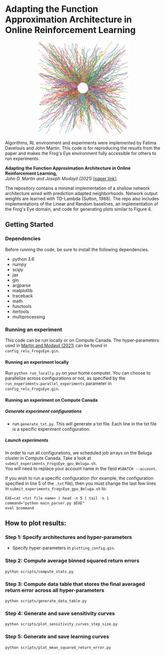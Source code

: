 # Adapting the Function Approximation Architecture in Online Reinforcement Learning 

<p align="center">
  <img src="Frog_Eye_img.png" alt="The Frog's Eye data distribution."/>
</p>

Algorithms, RL environment and experiments were implemented by Fatima Davelouis and John Martin. This code is for reproducing the results from the paper and makes the Frog's Eye environment fully accessible for others to run experiments.

**Adapting the Function Approximation Architecture
in Online Reinforcement Learning,**<br />
*John D. Martin and Joseph Modayil (2021)* [[paper link](https://arxiv.org/pdf/2106.09776.pdf)].

The repository contains a minimal implementation of a shallow network architecture wired with prediction adapted neighborhoods.
Network output weights are learned with TD-Lambda (Sutton, 1988).
The repo also includes implementations of the Linear and Random baselines, an implementation of the Frog's Eye domain, and code for generating plots similar to Figure 4. 

## Getting Started
### Dependencies 
Before running the code, be sure to install the following dependencies. 

- python 3.6
- numpy
- scipy<br />
- jax
- gin
- argparse
- matplotlib
- traceback
- math
- functools<br />
- itertools
- multiprocessing

### Running an experiment
This code can be run locally or on Compute Canada.
The hyper-parameters used in [Martin and Modayil (2021)](https://arxiv.org/pdf/2106.09776.pdf) can be found in `config_relu_FrogsEye.gin`. 

#### Running an experiment locally
Run `python run_locally.py` on your home computer. 
You can choose to parallelize across configurations or not,
as specified by the `run_experiments.parallel_experiments` parameter in `config_relu_FrogsEye.gin`.


#### Running an experiment on Compute Canada
##### Generate experiment configurations
- run `generate_txt.py`. This will generate a txt file. Each line in the txt file is a specific experiment configuration.

##### Launch experiments
In order to run all configurations, we scheduled job arrays on the Beluga cluster in Compute Canada.
Take a look at `submit_experiments_FrogsEye_gpu_Beluga.sh`.<br />
You will need to replace your account name in the field `#SBATCH --account`.<br />

If you wish to run a specific configuration (for example, the configuration specified in line 5 of the `.txt` file), 
then you must change the last few lines in `submit_experiments_FrogsEye_gpu_Beluga.sh` to:
```shell
EXE=cat <txt file name> | head -n 5 | tail -n 1
command="python main_parser.py $EXE"
eval $command 
```


## How to plot results:
### Step 1: Specify architectures and hyper-parameters<br />
- Specify hyper-parameters in `plotting_config.gin`. 

### Step 2: Compute average binned squared return errors<br /> 
```commandline
python scripts/compute_stats.py
```
### Step 3: Compute data table that stores the final averaged return error across all hyper-parameters
```commandline
python scripts/generate_data_table.py
```

### Step 4: Generate and save sensitivity curves<br />
```commandline
python scripts/plot_sensitivity_curves_step_size.py
```

### Step 5: Generate and save learning curves<br />
```commandline
python scripts/plot_mean_squared_return_error.py
```
